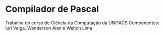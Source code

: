 Compilador de Pascal
==========

Trabalho do curso de Ciência da Computação da UNIFACS
Componentes: Iuri Veiga, Wanderson Alan e Welton Lima
